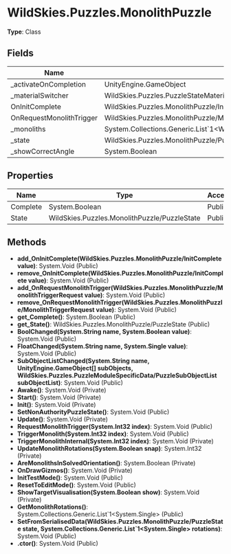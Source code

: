 ﻿# WildSkies.Puzzles.MonolithPuzzle

**Type**: Class

## Fields

| Name | Type | Access |
|------|------|--------|
| _activateOnCompletion | UnityEngine.GameObject | Public |
| _materialSwitcher | WildSkies.Puzzles.PuzzleStateMaterialSwitch | Public |
| OnInitComplete | WildSkies.Puzzles.MonolithPuzzle/InitComplete | Private |
| OnRequestMonolithTrigger | WildSkies.Puzzles.MonolithPuzzle/MonolithTriggerRequest | Private |
| _monoliths | System.Collections.Generic.List`1<WildSkies.Puzzles.MonolithPuzzle/Monolith> | Private |
| _state | WildSkies.Puzzles.MonolithPuzzle/PuzzleState | Private |
| _showCorrectAngle | System.Boolean | Private |

## Properties

| Name | Type | Access |
|------|------|--------|
| Complete | System.Boolean | Public |
| State | WildSkies.Puzzles.MonolithPuzzle/PuzzleState | Public |

## Methods

- **add_OnInitComplete(WildSkies.Puzzles.MonolithPuzzle/InitComplete value)**: System.Void (Public)
- **remove_OnInitComplete(WildSkies.Puzzles.MonolithPuzzle/InitComplete value)**: System.Void (Public)
- **add_OnRequestMonolithTrigger(WildSkies.Puzzles.MonolithPuzzle/MonolithTriggerRequest value)**: System.Void (Public)
- **remove_OnRequestMonolithTrigger(WildSkies.Puzzles.MonolithPuzzle/MonolithTriggerRequest value)**: System.Void (Public)
- **get_Complete()**: System.Boolean (Public)
- **get_State()**: WildSkies.Puzzles.MonolithPuzzle/PuzzleState (Public)
- **BoolChanged(System.String name, System.Boolean value)**: System.Void (Public)
- **FloatChanged(System.String name, System.Single value)**: System.Void (Public)
- **SubObjectListChanged(System.String name, UnityEngine.GameObject[] subObjects, WildSkies.Puzzles.PuzzleModuleSpecificData/PuzzleSubObjectList subObjectList)**: System.Void (Public)
- **Awake()**: System.Void (Private)
- **Start()**: System.Void (Private)
- **Init()**: System.Void (Private)
- **SetNonAuthorityPuzzleState()**: System.Void (Public)
- **Update()**: System.Void (Private)
- **RequestMonolithTrigger(System.Int32 index)**: System.Void (Public)
- **TriggerMonolith(System.Int32 index)**: System.Void (Public)
- **TriggerMonolithInternal(System.Int32 index)**: System.Void (Private)
- **UpdateMonolithRotations(System.Boolean snap)**: System.Int32 (Private)
- **AreMonolithsInSolvedOrientation()**: System.Boolean (Private)
- **OnDrawGizmos()**: System.Void (Private)
- **InitTestMode()**: System.Void (Public)
- **ResetToEditMode()**: System.Void (Public)
- **ShowTargetVisualisation(System.Boolean show)**: System.Void (Private)
- **GetMonolithRotations()**: System.Collections.Generic.List`1<System.Single> (Public)
- **SetFromSerialisedData(WildSkies.Puzzles.MonolithPuzzle/PuzzleState state, System.Collections.Generic.List`1<System.Single> rotations)**: System.Void (Public)
- **.ctor()**: System.Void (Public)

